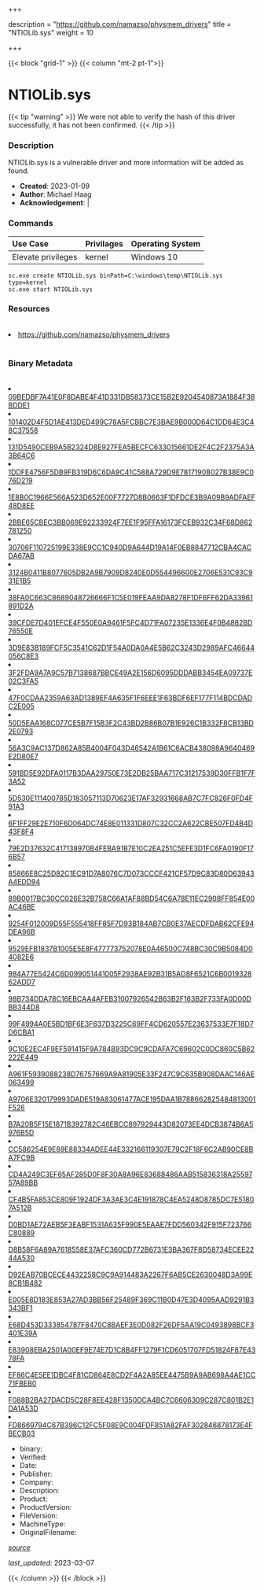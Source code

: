 +++

description = "https://github.com/namazso/physmem_drivers"
title = "NTIOLib.sys"
weight = 10

+++


{{< block "grid-1" >}}
{{< column "mt-2 pt-1">}}




# NTIOLib.sys 


{{< tip "warning" >}}
We were not able to verify the hash of this driver successfully, it has not been confirmed.
{{< /tip >}}




### Description


NTIOLib.sys is a vulnerable driver and more information will be added as found.


- **Created**: 2023-01-09
- **Author**: Michael Haag
- **Acknowledgement**:  | [](https://twitter.com/)

### Commands

| Use Case | Privilages | Operating System | 
|:---- | ---- | ---- |
| Elevate privileges | kernel | Windows 10 |

```
sc.exe create NTIOLib.sys binPath=C:\windows\temp\NTIOLib.sys type=kernel
sc.exe start NTIOLib.sys
```

### Resources
<br>


<li><a href=" https://github.com/namazso/physmem_drivers"> https://github.com/namazso/physmem_drivers</a></li>


<br>


### Binary Metadata
<br>



<li><a href="https://www.virustotal.com/gui/file/09BEDBF7A41E0F8DABE4F41D331DB58373CE15B2E9204540873A1884F38BDDE1">09BEDBF7A41E0F8DABE4F41D331DB58373CE15B2E9204540873A1884F38BDDE1</a></li>

<li><a href="https://www.virustotal.com/gui/file/101402D4F5D1AE413DED499C78A5FCBBC7E3BAE9B000D64C1DD64E3C48C37558">101402D4F5D1AE413DED499C78A5FCBBC7E3BAE9B000D64C1DD64E3C48C37558</a></li>

<li><a href="https://www.virustotal.com/gui/file/131D5490CEB9A5B2324D8E927FEA5BECFC633015661DE2F4C2F2375A3A3B64C6">131D5490CEB9A5B2324D8E927FEA5BECFC633015661DE2F4C2F2375A3A3B64C6</a></li>

<li><a href="https://www.virustotal.com/gui/file/1DDFE4756F5DB9FB319D6C6DA9C41C588A729D9E7817190B027B38E9C076D219">1DDFE4756F5DB9FB319D6C6DA9C41C588A729D9E7817190B027B38E9C076D219</a></li>

<li><a href="https://www.virustotal.com/gui/file/1E8B0C1966E566A523D652E00F7727D8B0663F1DFDCE3B9A09B9ADFAEF48D8EE">1E8B0C1966E566A523D652E00F7727D8B0663F1DFDCE3B9A09B9ADFAEF48D8EE</a></li>

<li><a href="https://www.virustotal.com/gui/file/2BBE65CBEC3BB069E92233924F7EE1F95FFA16173FCEB932C34F68D862781250">2BBE65CBEC3BB069E92233924F7EE1F95FFA16173FCEB932C34F68D862781250</a></li>

<li><a href="https://www.virustotal.com/gui/file/30706F110725199E338E9CC1C940D9A644D19A14F0EB8847712CBA4CACDA67AB">30706F110725199E338E9CC1C940D9A644D19A14F0EB8847712CBA4CACDA67AB</a></li>

<li><a href="https://www.virustotal.com/gui/file/3124B0411B8077605DB2A9B7909D8240E0D554496600E2706E531C93C931E1B5">3124B0411B8077605DB2A9B7909D8240E0D554496600E2706E531C93C931E1B5</a></li>

<li><a href="https://www.virustotal.com/gui/file/38FA0C663C8689048726666F1C5E019FEAA9DA8278F1DF6FF62DA33961891D2A">38FA0C663C8689048726666F1C5E019FEAA9DA8278F1DF6FF62DA33961891D2A</a></li>

<li><a href="https://www.virustotal.com/gui/file/39CFDE7D401EFCE4F550E0A9461F5FC4D71FA07235E1336E4F0B4882BD76550E">39CFDE7D401EFCE4F550E0A9461F5FC4D71FA07235E1336E4F0B4882BD76550E</a></li>

<li><a href="https://www.virustotal.com/gui/file/3D9E83B189FCF5C3541C62D1F54A0DA0A4E5B62C3243D2989AFC46644056C8E3">3D9E83B189FCF5C3541C62D1F54A0DA0A4E5B62C3243D2989AFC46644056C8E3</a></li>

<li><a href="https://www.virustotal.com/gui/file/3F2FDA9A7A9C57B7138687BBCE49A2E156D6095DDDABB3454EA09737E02C3FA5">3F2FDA9A7A9C57B7138687BBCE49A2E156D6095DDDABB3454EA09737E02C3FA5</a></li>

<li><a href="https://www.virustotal.com/gui/file/47F0CDAA2359A63AD1389EF4A635F1F6EEE1F63BDF6EF177F114BDCDADC2E005">47F0CDAA2359A63AD1389EF4A635F1F6EEE1F63BDF6EF177F114BDCDADC2E005</a></li>

<li><a href="https://www.virustotal.com/gui/file/50D5EAA168C077CE5B7F15B3F2C43BD2B86B07B1E926C1B332F8CB13BD2E0793">50D5EAA168C077CE5B7F15B3F2C43BD2B86B07B1E926C1B332F8CB13BD2E0793</a></li>

<li><a href="https://www.virustotal.com/gui/file/56A3C9AC137D862A85B4004F043D46542A1B61C6ACB438098A9640469E2D80E7">56A3C9AC137D862A85B4004F043D46542A1B61C6ACB438098A9640469E2D80E7</a></li>

<li><a href="https://www.virustotal.com/gui/file/591BD5E92DFA0117B3DAA29750E73E2DB25BAA717C31217539D30FFB1F7F3A52">591BD5E92DFA0117B3DAA29750E73E2DB25BAA717C31217539D30FFB1F7F3A52</a></li>

<li><a href="https://www.virustotal.com/gui/file/5D530E111400785D183057113D70623E17AF32931668AB7C7FC826F0FD4F91A3">5D530E111400785D183057113D70623E17AF32931668AB7C7FC826F0FD4F91A3</a></li>

<li><a href="https://www.virustotal.com/gui/file/6F1FF29E2E710F6D064DC74E8E011331D807C32CC2A622CBE507FD4B4D43F8F4">6F1FF29E2E710F6D064DC74E8E011331D807C32CC2A622CBE507FD4B4D43F8F4</a></li>

<li><a href="https://www.virustotal.com/gui/file/79E2D37632C417138970B4FEBA91B7E10C2EA251C5EFE3D1FC6FA0190F176B57">79E2D37632C417138970B4FEBA91B7E10C2EA251C5EFE3D1FC6FA0190F176B57</a></li>

<li><a href="https://www.virustotal.com/gui/file/85866E8C25D82C1EC91D7A8076C7D073CCCF421CF57D9C83D80D63943A4EDD94">85866E8C25D82C1EC91D7A8076C7D073CCCF421CF57D9C83D80D63943A4EDD94</a></li>

<li><a href="https://www.virustotal.com/gui/file/89B0017BC30CC026E32B758C66A1AF88BD54C6A78E11EC2908FF854E00AC46BE">89B0017BC30CC026E32B758C66A1AF88BD54C6A78E11EC2908FF854E00AC46BE</a></li>

<li><a href="https://www.virustotal.com/gui/file/9254F012009D55F555418FF85F7D93B184AB7CB0E37AECDFDAB62CFE94DEA96B">9254F012009D55F555418FF85F7D93B184AB7CB0E37AECDFDAB62CFE94DEA96B</a></li>

<li><a href="https://www.virustotal.com/gui/file/9529EFB1837B1005E5E8F477773752078E0A46500C748BC30C9B5084D04082E6">9529EFB1837B1005E5E8F477773752078E0A46500C748BC30C9B5084D04082E6</a></li>

<li><a href="https://www.virustotal.com/gui/file/984A77E5424C6D099051441005F2938AE92B31B5AD8F6521C6B001932862ADD7">984A77E5424C6D099051441005F2938AE92B31B5AD8F6521C6B001932862ADD7</a></li>

<li><a href="https://www.virustotal.com/gui/file/98B734DDA78C16EBCAA4AFEB31007926542B63B2F163B2F733FA0D00DBB344D8">98B734DDA78C16EBCAA4AFEB31007926542B63B2F163B2F733FA0D00DBB344D8</a></li>

<li><a href="https://www.virustotal.com/gui/file/99F4994A0E5BD1BF6E3F637D3225C69FF4CD620557E23637533E7F18D7D6CBA1">99F4994A0E5BD1BF6E3F637D3225C69FF4CD620557E23637533E7F18D7D6CBA1</a></li>

<li><a href="https://www.virustotal.com/gui/file/9C10E2EC4F9EF591415F9A784B93DC9C9CDAFA7C69602C0DC860C5B62222E449">9C10E2EC4F9EF591415F9A784B93DC9C9CDAFA7C69602C0DC860C5B62222E449</a></li>

<li><a href="https://www.virustotal.com/gui/file/A961F5939088238D76757669A9A81905E33F247C9C635B908DAAC146AE063499">A961F5939088238D76757669A9A81905E33F247C9C635B908DAAC146AE063499</a></li>

<li><a href="https://www.virustotal.com/gui/file/A9706E320179993DADE519A83061477ACE195DAA1B788662825484813001F526">A9706E320179993DADE519A83061477ACE195DAA1B788662825484813001F526</a></li>

<li><a href="https://www.virustotal.com/gui/file/B7A20B5F15E1871B392782C46EBCC897929443D82073EE4DCB3874B6A5976B5D">B7A20B5F15E1871B392782C46EBCC897929443D82073EE4DCB3874B6A5976B5D</a></li>

<li><a href="https://www.virustotal.com/gui/file/CC586254E9E89E88334ADEE44E332166119307E79C2F18F6C2AB90CE8BA7FC9B">CC586254E9E89E88334ADEE44E332166119307E79C2F18F6C2AB90CE8BA7FC9B</a></li>

<li><a href="https://www.virustotal.com/gui/file/CD4A249C3EF65AF285D0F8F30A8A96E83688486AAB515836318A2559757A89BB">CD4A249C3EF65AF285D0F8F30A8A96E83688486AAB515836318A2559757A89BB</a></li>

<li><a href="https://www.virustotal.com/gui/file/CF4B5FA853CE809F1924DF3A3AE3C4E191878C4EA5248D8785DC7E51807A512B">CF4B5FA853CE809F1924DF3A3AE3C4E191878C4EA5248D8785DC7E51807A512B</a></li>

<li><a href="https://www.virustotal.com/gui/file/D0BD1AE72AEB5F3EABF1531A635F990E5EAAE7FDD560342F915F723766C80889">D0BD1AE72AEB5F3EABF1531A635F990E5EAAE7FDD560342F915F723766C80889</a></li>

<li><a href="https://www.virustotal.com/gui/file/ D8B58F6A89A7618558E37AFC360CD772B6731E3BA367F8D58734ECEE2244A530"> D8B58F6A89A7618558E37AFC360CD772B6731E3BA367F8D58734ECEE2244A530</a></li>

<li><a href="https://www.virustotal.com/gui/file/D92EAB70BCECE4432258C9C9A914483A2267F6AB5CE2630048D3A99E8CB1B482">D92EAB70BCECE4432258C9C9A914483A2267F6AB5CE2630048D3A99E8CB1B482</a></li>

<li><a href="https://www.virustotal.com/gui/file/E005E8D183E853A27AD3BB56F25489F369C11B0D47E3D4095AAD9291B3343BF1">E005E8D183E853A27AD3BB56F25489F369C11B0D47E3D4095AAD9291B3343BF1</a></li>

<li><a href="https://www.virustotal.com/gui/file/E68D453D333854787F8470C8BAEF3E0D082F26DF5AA19C0493898BCF3401E39A">E68D453D333854787F8470C8BAEF3E0D082F26DF5AA19C0493898BCF3401E39A</a></li>

<li><a href="https://www.virustotal.com/gui/file/E83908EBA2501A00EF9E74E7D1C8B4FF1279F1CD6051707FD51824F87E4378FA">E83908EBA2501A00EF9E74E7D1C8B4FF1279F1CD6051707FD51824F87E4378FA</a></li>

<li><a href="https://www.virustotal.com/gui/file/EF86C4E5EE1DBC4F81CD864E8CD2F4A2A85EE4475B9A9AB698A4AE1CC71FBEB0">EF86C4E5EE1DBC4F81CD864E8CD2F4A2A85EE4475B9A9AB698A4AE1CC71FBEB0</a></li>

<li><a href="https://www.virustotal.com/gui/file/F088B2BA27DACD5C28F8EE428F1350DCA4BC7C6606309C287C801B2E1DA1A53D">F088B2BA27DACD5C28F8EE428F1350DCA4BC7C6606309C287C801B2E1DA1A53D</a></li>

<li><a href="https://www.virustotal.com/gui/file/FD8669794C67B396C12FC5F08E9C004FDF851A82FAF302846878173E4FBECB03">FD8669794C67B396C12FC5F08E9C004FDF851A82FAF302846878173E4FBECB03</a></li>



- binary: 
- Verified: 
- Date: 
- Publisher: 
- Company: 
- Description: 
- Product: 
- ProductVersion: 
- FileVersion: 
- MachineType: 
- OriginalFilename: 

[*source*](https://github.com/magicsword-io/LOLDrivers/tree/main/yaml/ntiolib.sys.yml)

*last_updated:* 2023-03-07


{{< /column >}}
{{< /block >}}
